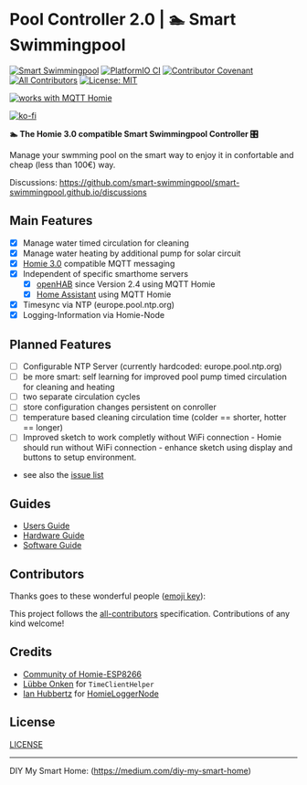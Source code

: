 # Pool Controller 2.0 | 🏊 Smart Swimmingpool

[![Smart Swimmingpool](https://img.shields.io/badge/%F0%9F%8F%8A%20-Smart%20Swimmingpool-blue.svg)](https://github.com/smart-swimmingpool)
[![PlatformIO CI](https://github.com/smart-swimmingpool/pool-controller/workflows/PlatformIO%20CI/badge.svg)](https://github.com/smart-swimmingpool/pool-controller/actions?query=workflow%3A%22PlatformIO+CI%22)
[![Contributor Covenant](https://img.shields.io/badge/Contributor%20Covenant-v1.4%20adopted-ff69b4.svg)](code-of-conduct.md)
[![All Contributors](https://img.shields.io/badge/all_contributors-1-orange.svg?style=flat-square)](#contributors)
[![License: MIT](https://img.shields.io/badge/License-MIT-yellow.svg)](https://opensource.org/licenses/MIT)

[![works with MQTT Homie](https://homieiot.github.io/img/works-with-homie.svg "[works with MQTT Homie")](https://homieiot.github.io/)

[![ko-fi](https://ko-fi.com/img/githubbutton_sm.svg)](https://ko-fi.com/J3J33A8DT)

**🏊 The Homie 3.0 compatible Smart Swimmingpool Controller 🎛️**

Manage your swmming pool on the smart way to enjoy it in confortable and cheap (less than 100€) way.

Discussions: <https://github.com/smart-swimmingpool/smart-swimmingpool.github.io/discussions>

## Main Features

- [x] Manage water timed circulation for cleaning
- [x] Manage water heating by additional pump for solar circuit
- [x] [Homie 3.0](https://homieiot.github.io/) compatible MQTT messaging
- [x] Independent of specific smarthome servers
  - [x] [openHAB](https://www.openhab.org) since Version 2.4 using MQTT Homie
  - [x] [Home Assistant](https://www.home-assistant.io/) using MQTT Homie
- [x] Timesync via NTP (europe.pool.ntp.org)
- [x] Logging-Information via Homie-Node

## Planned Features

- [ ] Configurable NTP Server (currently hardcoded: europe.pool.ntp.org)
- [ ] be more smart: self learning for improved pool pump timed circulation for cleaning and heating
- [ ] two separate circulation cycles
- [ ] store configuration changes persistent on conroller
- [ ] temperature based cleaning circulation time (colder == shorter, hotter == longer)
- [ ] Improved sketch to work completly without WiFi connection
      - Homie should run without WiFi connection
      - enhance sketch using display and buttons to setup environment.
- see also the [issue list](https://github.com/smart-swimmingpool/pool-controller/issues)

## Guides

- [Users Guide](docs/users-guide.md)
- [Hardware Guide](docs/hardware-guide.md)
- [Software Guide](docs/software-guide.md)

## Contributors

Thanks goes to these wonderful people
([emoji key](https://github.com/all-contributors/all-contributors#emoji-key)):

<!-- ALL-CONTRIBUTORS-LIST:START - Do not remove or modify this section -->
<!-- prettier-ignore -->

<!-- ALL-CONTRIBUTORS-LIST:END -->

This project follows the
[all-contributors](https://github.com/all-contributors/all-contributors)
specification. Contributions of any kind welcome!

## Credits

- [Community of Homie-ESP8266](https://gitter.im/homie-iot/ESP8266)
- [Lübbe Onken](http://github.com/luebbe) for `TimeClientHelper`
- [Ian Hubbertz](https://github.com/euphi) for [HomieLoggerNode](https://github.com/euphi/HomieLoggerNode)

## License

[LICENSE](LICENSE)

---

DIY My Smart Home: (https://medium.com/diy-my-smart-home)
